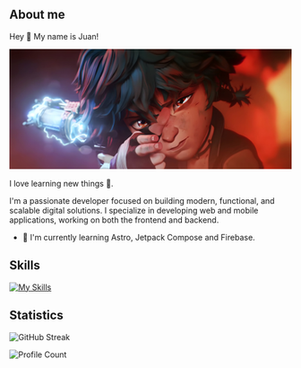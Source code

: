 ## About me

Hey 👋 My name is Juan!

![background](media/background.jpg)

I love learning new things 👀.

I'm a passionate developer focused on building modern, functional, and scalable digital solutions. I specialize in developing web and mobile applications, working on both the frontend and backend.

- 🌱 I'm currently learning Astro, Jetpack Compose and Firebase.


## Skills

[![My Skills](https://skillicons.dev/icons?i=js,html,css,astro,tailwind,svelte,nodejs,npm,kotlin,sqlite,firebase,grafana,java,bash,git,github,md,linux,raspberrypi,ubuntu,vscode,docker,vercel&perline=10)](https://skillicons.dev)

## Statistics

![GitHub Streak](https://github-readme-streak-stats.herokuapp.com?user=Juanelpeor3&theme=dark&date_format=j%20M%5B%20Y%5D)

<!--![Juanelpeor3's GitHub stats](https://github-readme-stats.vercel.app/api?username=Juanelpeor3&show_icons=true&theme=dracula)

![Top Langs](https://github-readme-stats.vercel.app/api/top-langs/?username=Juanelpeor3&layout=donut&theme=dracula)-->

![Profile Count](https://komarev.com/ghpvc/?username=Juanelpeor3&abbreviated=true&style=pixel&label=Profile+views)
